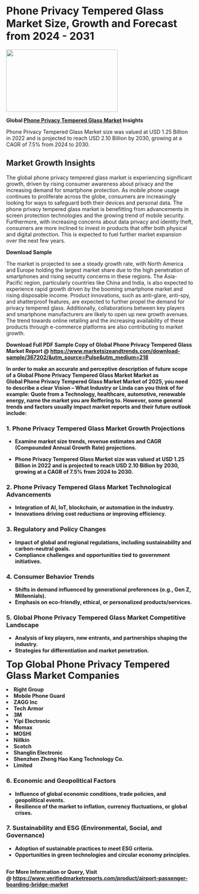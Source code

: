 <H1>Phone Privacy Tempered Glass Market Size, Growth and Forecast from 2024 - 2031</H1><img class="aligncenter size-medium wp-image-584254" src="https://thirdeyenews.in/wp-content/uploads/2024/09/Global-Market-Research-300x168.jpeg" alt="" width="300" height="168" /><p><strong>Global&nbsp;<a href="https://www.marketsizeandtrends.com/download-sample/367202/&amp;utm_source=Pulse&amp;utm_medium=218">Phone Privacy Tempered Glass Market</a> Insights</strong></p><p>Phone Privacy Tempered Glass Market size was valued at USD 1.25 Billion in 2022 and is projected to reach USD 2.10 Billion by 2030, growing at a CAGR of 7.5% from 2024 to 2030.</p><p><h2>Market Growth Insights</h2> <p>The global phone privacy tempered glass market is experiencing significant growth, driven by rising consumer awareness about privacy and the increasing demand for smartphone protection. As mobile phone usage continues to proliferate across the globe, consumers are increasingly looking for ways to safeguard both their devices and personal data. The phone privacy tempered glass market is benefitting from advancements in screen protection technologies and the growing trend of mobile security. Furthermore, with increasing concerns about data privacy and identity theft, consumers are more inclined to invest in products that offer both physical and digital protection. This is expected to fuel further market expansion over the next few years.</p> <p><strong>Download Sample</strong></p> <p>The market is projected to see a steady growth rate, with North America and Europe holding the largest market share due to the high penetration of smartphones and rising security concerns in these regions. The Asia-Pacific region, particularly countries like China and India, is also expected to experience rapid growth driven by the booming smartphone market and rising disposable income. Product innovations, such as anti-glare, anti-spy, and shatterproof features, are expected to further propel the demand for privacy tempered glass. Additionally, collaborations between key players and smartphone manufacturers are likely to open up new growth avenues. The trend towards online retailing and the increasing availability of these products through e-commerce platforms are also contributing to market growth. <p><strong></p><p><span class=""><strong>Download Full PDF Sample Copy of Global Phone Privacy Tempered Glass Market Report</strong> @ <a href="https://www.marketsizeandtrends.com/download-sample/367202/&amp;utm_source=Pulse&amp;utm_medium=218" target="_blank">https://www.marketsizeandtrends.com/download-sample/367202/&amp;utm_source=Pulse&amp;utm_medium=218</a></span></p><p>In order to make an accurate and perceptive description of future scope of a Global&nbsp;Phone Privacy Tempered Glass Market Market as Global&nbsp;Phone Privacy Tempered Glass Market Market of 2025, you need to describe a clear Vision &ndash; What Industry or Linda can you think of for example: Quote from a Technology, healthcare, automotive, renewable energy, name the market you are Reffering to. However, some general trends and factors usually impact market reports and their future outlook include:</p><h3>1.&nbsp;<strong>Phone Privacy Tempered Glass Market Growth Projections</strong></h3><ul><li>Examine market size trends, revenue estimates and CAGR (Compounded Annual Growth Rate) projections.</li><li><p>Phone Privacy Tempered Glass Market size was valued at USD 1.25 Billion in 2022 and is projected to reach USD 2.10 Billion by 2030, growing at a CAGR of 7.5% from 2024 to 2030.</p></li></ul><h3>2.&nbsp;<strong>Phone Privacy Tempered Glass Market Technological Advancements</strong></h3><ul><li>Integration of AI, IoT, blockchain, or automation in the industry.</li><li>Innovations driving cost reductions or improving efficiency.</li></ul><h3>3.&nbsp;<strong>Regulatory and Policy Changes</strong></h3><ul><li>Impact of global and regional regulations, including sustainability and carbon-neutral goals.</li><li>Compliance challenges and opportunities tied to government initiatives.</li></ul><h3>4.&nbsp;<strong>Consumer Behavior Trends</strong></h3><ul><li>Shifts in demand influenced by generational preferences (e.g., Gen Z, Millennials).</li><li>Emphasis on eco-friendly, ethical, or personalized products/services.</li></ul><h3>5.&nbsp;<strong>Global Phone Privacy Tempered Glass Market Competitive Landscape</strong></h3><ul><li>Analysis of key players, new entrants, and partnerships shaping the industry.</li><li>Strategies for differentiation and market penetration.</li></ul><p data-pm-slice="1 1 []"><span style="color: inherit; font-family: inherit; font-size: 25px;">Top Global Phone Privacy Tempered Glass Market Companies</span></p><div class="" data-test-id=""><p><li>Right Group</li><li> Mobile Phone Guard</li><li> ZAGG Inc</li><li> Tech Armor</li><li> 3M</li><li> Yipi Electronic</li><li> Momax</li><li> MOSHI</li><li> Nillkin</li><li> Scotch</li><li> Shanglin Electronic</li><li> Shenzhen Zheng Hao Kang Technology Co.</li><li>Limited</li></p></div><h3>6.&nbsp;<strong>Economic and Geopolitical Factors</strong></h3><ul><li>Influence of global economic conditions, trade policies, and geopolitical events.</li><li>Resilience of the market to inflation, currency fluctuations, or global crises.</li></ul><h3>7.&nbsp;<strong>Sustainability and ESG (Environmental, Social, and Governance)</strong></h3><ul><li>Adoption of sustainable practices to meet ESG criteria.</li><li>Opportunities in green technologies and circular economy principles.</li></ul><h2><strong style="font-size: 14px;">For More Information or Query, Visit @&nbsp;</strong><a style="background-color: #ffffff; font-size: 14px;" href="https://www.marketsizeandtrends.com/report/phone-privacy-tempered-glass-market/" target="_blank">https://www.verifiedmarketreports.com/product/airport-passenger-boarding-bridge-market</a></h2>
